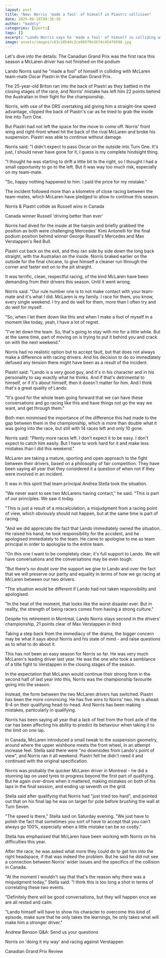 ```yaml
---
layout: post
title: "New: Norris 'made a fool' of himself in Piastri collision"
date: 2025-06-16T00:36:38
author: "badely"
categories: [Sports]
tags: []
excerpt: "Lando Norris says he 'made a fool' of himself in colliding with McLaren team-mate Oscar Piastri in the Canadian Grand Prix."
image: assets/images/c83c1054dc2ce995f9e3b74c454f9598.jpg
---
```


Let's dive into the details: The Canadian Grand Prix was the first race this season a McLaren driver has not finished on the podium 

Lando Norris said he "made a fool" of himself in colliding with McLaren team-mate Oscar Piastri in the Canadian Grand Prix.

The 25-year-old Briton ran into the back of Piastri as they battled in the closing stages of the race, and Norris' mistake has left him 22 points behind the Australian in their fight for the championship.

Norris, with use of the DRS overtaking aid giving him a straight-line speed advantage, clipped the back of Piastri's car as he tried to grab the inside line into Turn One.

But Piastri had not left the space for the move to come off. Norris' front wing and right-front wheel hit the back of the rival McLaren and broke his suspension. Piastri was able to continue without damage.

Norris said: "I didn't expect to pass Oscar on the outside into Turn One. It's just, I should never have gone for it, I guess is my complete hindsight thing.

"I thought he was starting to drift a little bit to the right, so I thought I had a small opportunity to go to the left. But it was way too much risk, especially on my team-mate.

"So, happy nothing happened to him. I paid the price for my mistake."

The incident followed more than a kilometre of close racing between the team-mates, which McLaren have pledged to allow to continue this season.

Norris & Piastri collide as Russell wins in Canada

Canada winner Russell 'driving better than ever'

Norris had dived for the inside at the hairpin and briefly grabbed the position as both were challenging Mercedes' Kimi Antonelli for the final podium position behind winner George Russell's Mercedes and Max Verstappen's Red Bull.

Piastri cut back on the exit, and they ran side by side down the long back straight, with the Australian on the inside. Norris braked earlier on the outside for the final chicane, to give himself a cleaner run through the corner and faster exit on to the pit straight.

It was terrific, clean, respectful racing, of the kind McLaren have been demanding from their drivers this season. Until it went wrong.

Norris said: "Our rule number one is to not make contact with your team-mate and it's what I did. McLaren is my family. I race for them, you know, every single weekend. I try and do well for them, more than I often try and do well for myself.

"So, when I let them down like this and when I make a fool of myself in a moment like today, yeah, I have a lot of regret.

"I've let down the team. So, that's going to stay with me for a little while. But at the same time, part of moving on is trying to put it behind you and crack on with the next weekend."

Norris had no realistic option but to accept fault, but that does not always make a difference with racing drivers. And his decision to do so immediately defused any tension there might have been as a result of the incident.

Piastri said: "Lando is a very good guy, and it's in his character and in his personality to say exactly what he thinks. And if that's detrimental to himself, or if it's about himself, then it doesn't matter for him. And I think that's a great quality of Lando.

"It's good for the whole team going forward that we can have these conversations and go racing like this and have things not go the way we want, and get through them."

Both men minimised the importance of the difference this had made to the gap between them in the championship, which is more than double what it was going into the race, but still with 14 races left and only 10 gone.

Norris said: "Plenty more races left. I don't expect it to be easy. I don't expect to catch him easily. But I have to work hard for it and make less mistakes than I did this weekend."

McLaren are taking a mature, sporting and open approach to the fight between their drivers, based on a philosophy of fair competition. They have been saying all year that they considered it a question of when not if they were involved in an incident.

It was in this spirit that team principal Andrea Stella took the situation.

"We never want to see two McLarens having contact," he said. "This is part of our principles. We saw it today.

"This is just a result of a miscalculation, a misjudgment from a racing point of view, which obviously should not happen, but at the same time is part of racing.

"And we did appreciate the fact that Lando immediately owned the situation. He raised his hand, he took responsibility for the accident, and he apologised immediately to the team. He came to apologise to me as team principal in order to apologise to the entire team.

"On this one I want to be completely clear; it's full support to Lando. We will have conversations and the conversations may be even tough.

"But there's no doubt over the support we give to Lando and over the fact that we will preserve our parity and equality in terms of how we go racing at McLaren between our two drivers.

"The situation would be different if Lando had not taken responsibility and apologised.

"In the heat of the moment, that looks like the worst disaster ever. But in reality, the strength of being racers comes from having a strong culture."

Despite his retirement in Montreal, Lando Norris stays second in the drivers' championship, 21 points clear of Max Verstappen in third 

Taking a step back from the immediacy of the drama, the bigger concern may be what it says about Norris and his state of mind - and raise questions as to what to do about it.

This has not been an easy season for Norris so far. He was very much McLaren's leading driver last year. He was the one who took a semblance of a title fight to Verstappen in the closing stages of the season.

In the expectation that McLaren would continue their strong form in the second half of last year into this, Norris was the championship favourite going into the season.

Instead, the form between the two McLaren drivers has switched. Piastri has been the more convincing. He has five wins to Norris' two. He is ahead 8-4 on their qualifying head-to-head. And Norris has been making mistakes, particularly in qualifying.

Norris has been saying all year that a lack of feel from the front axle of the car has been affecting his ability to predict its behaviour when taking it to the limit on one lap.

In Canada, McLaren introduced a small tweak to the suspension geometry, around where the upper wishbone meets the front wheel, in an attempt increase feel. Stella said there were "no downsides from Lando's point of view", and Norris ran it all weekend. Piastri felt he didn't need it and continued with the original specification.

Norris was probably the quicker McLaren driver in Montreal - he did a stunning lap on used tyres to progress beyond the first part of qualifying. But he again over-drove when it mattered, making mistakes on both of his laps in the final session, and ending up seventh on the grid.

Stella said after qualifying that Norris had "just tried too hard", and pointed out that on his final lap he was on target for pole before brushing the wall at Turn Seven.

"The speed is there," Stella said on Saturday evening. "We just have to polish the fact that sometimes you sort of have to accept that you can't always go 100%, especially when a little mistake can be so costly."

Stella has emphasised that McLaren have been working with Norris on his difficulties this year.

After the race, he was asked what more they could do to get him into the right headspace, if that was indeed the problem. But he said he did not see a connection between Norris' wider issues and the specifics of the collision in Canada.

"At the moment I wouldn't say that that's the reason why there was a misjudgment today," Stella said. "I think this is too long a shot in terms of correlating these two events.

"Definitely there will be good conversations, but they will happen once we are all rested and calm.

"Lando himself will have to show his character to overcome this kind of episode, make sure that he only takes the learnings, he only takes what will make him a stronger driver."

Andrew Benson Q&A: Send us your questions

Norris on 'doing it my way' and racing against Verstappen

Canadian Grand Prix Review

